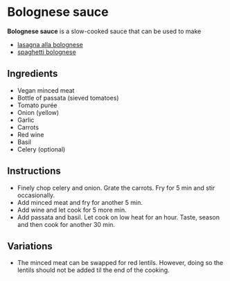# Bolognese sauce

**Bolognese sauce** is a slow-cooked sauce that can be used to make

- [lasagna alla bolognese](./lasagna-al-forno.md)
- [spaghetti bolognese](./spaghetti-bolognese)

## Ingredients

- Vegan minced meat
- Bottle of passata (sieved tomatoes)
- Tomato purée
- Onion (yellow)
- Garlic
- Carrots
- Red wine
- Basil
- Celery (optional)

## Instructions

- Finely chop celery and onion. Grate the carrots. Fry for 5 min and stir
  occasionally.
- Add minced meat and fry for another 5 min.
- Add wine and let cook for 5 more min.
- Add passata and basil. Let cook on low heat for an hour. Taste, season and
  then cook for another 30 min.

## Variations

- The minced meat can be swapped for red lentils. However, doing so the lentils
  should not be added til the end of the cooking.
